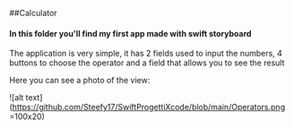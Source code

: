 ##Calculator
#### In this folder you'll find my first app made with swift storyboard

The application is very simple, it has 2 fields used to input the numbers, 4 buttons to choose the operator and a field that allows you to see the result

Here you can see a photo of the view:

![alt text](https://github.com/Steefy17/SwiftProgettiXcode/blob/main/Operators.png =100x20)
